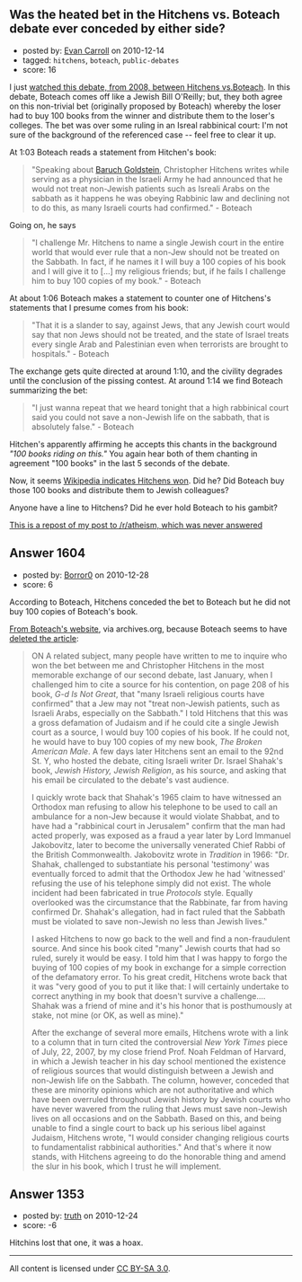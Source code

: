 ## Was the heated bet in the Hitchens vs. Boteach debate ever conceded by either side?

- posted by: [Evan Carroll](https://stackexchange.com/users/-1/5-evan-carroll) on 2010-12-14
- tagged: `hitchens`, `boteach`, `public-debates`
- score: 16

I just [watched this debate, from 2008, between Hitchens vs.Boteach](http://www.youtube.com/watch?v=vnMYL8sF7bQ&NR=1). In this debate, Boteach comes off like a Jewish Bill O'Reilly; but, they both agree on this non-trivial bet (originally proposed by Boteach) whereby the loser had to buy 100 books from the winner and distribute them to the loser's colleges. The bet was over some ruling in an Isreal rabbinical court: I'm not sure of the background of the referenced case -- feel free to clear it up.

At 1:03 Boteach reads a statement from Hitchen's book:

> "Speaking about [Baruch Goldstein](http://en.wikipedia.org/wiki/Baruch_Goldstein), Christopher Hitchens writes while serving as a physician in the Israeli Army he had announced that he would not treat non-Jewish patients such as Isreali Arabs on the sabbath as it happens he was obeying Rabbinic law and declining not to do this, as many Israeli courts had confirmed." - Boteach

Going on, he says

> "I challenge Mr. Hitchens to name a single Jewish court in the entire world that would ever rule that a non-Jew should not be treated on the Sabbath. In fact, if he names it I will buy a 100 copies of his book and I will give it to [...] my religious friends; but, if he fails I challenge him to buy 100 copies of my book." - Boteach

At about 1:06 Boteach makes a statement to counter one of Hitchens's statements that I presume comes from his book:

> "That it is a slander to say, against Jews, that any Jewish court would say that non Jews should not be treated, and the state of Israel treats every single Arab and Palestinian even when terrorists are brought to hospitals." - Boteach

The exchange gets quite directed at around 1:10, and the civility degrades until the conclusion of the pissing contest. At around 1:14 we find Boteach summarizing the bet:

> "I just wanna repeat that we heard tonight that a high rabbinical court said you could not save a non-Jewish life on the sabbath, that is absolutely false."  - Boteach

Hitchen's apparently affirming he accepts this chants in the background *"100 books riding on this."*  You again hear both of them chanting in agreement "100 books" in the last 5 seconds of the debate.

Now, it seems [Wikipedia indicates Hitchens won](http://en.wikipedia.org/wiki/Israel_Shahak#Alleged_telephone_incident). Did he? Did Boteach buy those 100 books and distribute them to Jewish colleagues?

Anyone have a line to Hitchens? Did he ever hold Boteach to his gambit?

[This is a repost of my post to /r/atheism, which was never answered](http://www.reddit.com/r/atheism/comments/e66qk/was_the_heated_bet_in_the_hitchens_vs_boteach/)


## Answer 1604

- posted by: [Borror0](https://stackexchange.com/users/-1/484-borror0) on 2010-12-28
- score: 6

<p>According to Boteach, Hitchens conceded the bet to Boteach but he did not buy 100 copies of Boteach's book. </p>

<p><a href="http://web.archive.org/web/20080629230922/http://shmuley.com/articles.php?id=627" rel="nofollow">From Boteach's website</a>, via archives.org, because Boteach seems to have <a href="http://www.shmuley.com/articles.php?id=627" rel="nofollow">deleted the article</a>:</p>

<blockquote>
  <p>ON A related subject, many people have written to me to inquire who won the bet between me and Christopher Hitchens in the most memorable exchange of our second debate, last January, when I challenged him to cite a source for his contention, on page 208 of his book, <em>G-d Is Not Great</em>, that "many Israeli religious courts have confirmed" that a Jew may not "treat non-Jewish patients, such as Israeli Arabs, especially on the Sabbath." I told Hitchens that this was a gross defamation of Judaism and if he could cite a single Jewish court as a source, I would buy 100 copies of his book. If he could not, he would have to buy 100 copies of my new book, <em>The Broken American Male</em>. A few days later Hitchens sent an email to the 92nd St. Y, who hosted the debate, citing Israeli writer Dr. Israel Shahak's book, <em>Jewish History, Jewish Religion</em>, as his source, and asking that his email be circulated to the debate's vast audience.</p>
  
  <p>I quickly wrote back that Shahak's 1965 claim to have witnessed an Orthodox man refusing to allow his telephone to be used to call an ambulance for a non-Jew because it would violate Shabbat, and to have had a "rabbinical court in Jerusalem" confirm that the man had acted properly, was exposed as a fraud a year later by Lord Immanuel Jakobovitz, later to become the universally venerated Chief Rabbi of the British Commonwealth. Jakobovitz wrote in <em>Tradition</em> in 1966: "Dr. Shahak, challenged to substantiate his personal 'testimony' was eventually forced to admit that the Orthodox Jew he had 'witnessed' refusing the use of his telephone simply did not exist. The whole incident had been fabricated in true <em>Protocols</em> style. Equally overlooked was the circumstance that the Rabbinate, far from having confirmed Dr. Shahak's allegation, had in fact ruled that the Sabbath must be violated to save non-Jewish no less than Jewish lives."</p>
  
  <p>I asked Hitchens to now go back to the well and find a non-fraudulent source. And since his book cited "many" Jewish courts that had so ruled, surely it would be easy. I told him that I was happy to forgo the buying of 100 copies of my book in exchange for a simple correction of the defamatory error. To his great credit, Hitchens wrote back that it was "very good of you to put it like that: I will certainly undertake to correct anything in my book that doesn't survive a challenge.... Shahak was a friend of mine and it's his honor that is posthumously at stake, not mine (or OK, as well as mine)."</p>
  
  <p>After the exchange of several more emails, Hitchens wrote with a link to a column that in turn cited the controversial <em>New York Times</em> piece of July, 22, 2007, by my close friend Prof. Noah Feldman of Harvard, in which a Jewish teacher in his day school mentioned the existence of religious sources that would distinguish between a Jewish and non-Jewish life on the Sabbath. The column, however, conceded that these are minority opinions which are not authoritative and which have been overruled throughout Jewish history by Jewish courts who have never wavered from the ruling that Jews must save non-Jewish lives on all occasions and on the Sabbath. Based on this, and being unable to find a single court to back up his serious libel against Judaism, Hitchens wrote, "I would consider changing religious courts to fundamentalist rabbinical authorities." And that's where it now stands, with Hitchens agreeing to do the honorable thing and amend the slur in his book, which I trust he will implement.</p>
</blockquote>



## Answer 1353

- posted by: [truth](https://stackexchange.com/users/-1/444-truth) on 2010-12-24
- score: -6

Hitchins lost that one, it was a hoax.



---

All content is licensed under [CC BY-SA 3.0](https://creativecommons.org/licenses/by-sa/3.0/).
